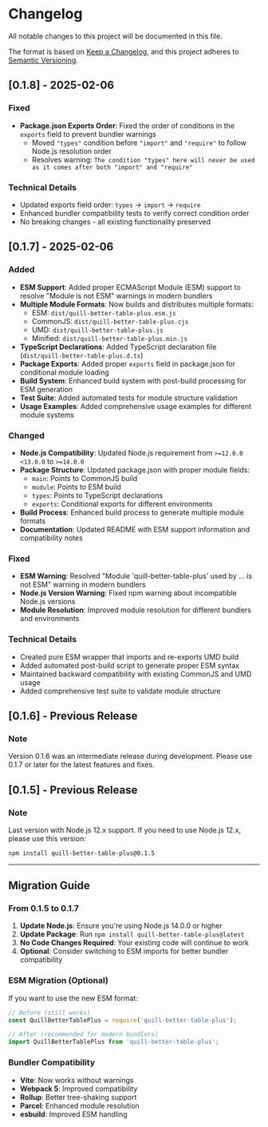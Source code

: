 # Changelog

All notable changes to this project will be documented in this file.

The format is based on [Keep a Changelog](https://keepachangelog.com/en/1.0.0/),
and this project adheres to [Semantic Versioning](https://semver.org/spec/v2.0.0.html).

## [0.1.8] - 2025-02-06

### Fixed
- **Package.json Exports Order**: Fixed the order of conditions in the `exports` field to prevent bundler warnings
  - Moved `"types"` condition before `"import"` and `"require"` to follow Node.js resolution order
  - Resolves warning: `The condition "types" here will never be used as it comes after both "import" and "require"`

### Technical Details
- Updated exports field order: `types` → `import` → `require`
- Enhanced bundler compatibility tests to verify correct condition order
- No breaking changes - all existing functionality preserved

## [0.1.7] - 2025-02-06

### Added
- **ESM Support**: Added proper ECMAScript Module (ESM) support to resolve "Module is not ESM" warnings in modern bundlers
- **Multiple Module Formats**: Now builds and distributes multiple formats:
  - ESM: `dist/quill-better-table-plus.esm.js`
  - CommonJS: `dist/quill-better-table-plus.cjs`
  - UMD: `dist/quill-better-table-plus.js`
  - Minified: `dist/quill-better-table-plus.min.js`
- **TypeScript Declarations**: Added TypeScript declaration file (`dist/quill-better-table-plus.d.ts`)
- **Package Exports**: Added proper `exports` field in package.json for conditional module loading
- **Build System**: Enhanced build system with post-build processing for ESM generation
- **Test Suite**: Added automated tests for module structure validation
- **Usage Examples**: Added comprehensive usage examples for different module systems

### Changed
- **Node.js Compatibility**: Updated Node.js requirement from `>=12.0.0 <13.0.0` to `>=14.0.0`
- **Package Structure**: Updated package.json with proper module fields:
  - `main`: Points to CommonJS build
  - `module`: Points to ESM build
  - `types`: Points to TypeScript declarations
  - `exports`: Conditional exports for different environments
- **Build Process**: Enhanced build process to generate multiple module formats
- **Documentation**: Updated README with ESM support information and compatibility notes

### Fixed
- **ESM Warning**: Resolved "Module 'quill-better-table-plus' used by ... is not ESM" warning in modern bundlers
- **Node.js Version Warning**: Fixed npm warning about incompatible Node.js versions
- **Module Resolution**: Improved module resolution for different bundlers and environments

### Technical Details
- Created pure ESM wrapper that imports and re-exports UMD build
- Added automated post-build script to generate proper ESM syntax
- Maintained backward compatibility with existing CommonJS and UMD usage
- Added comprehensive test suite to validate module structure

## [0.1.6] - Previous Release

### Note
Version 0.1.6 was an intermediate release during development. Please use 0.1.7 or later for the latest features and fixes.

## [0.1.5] - Previous Release

### Note
Last version with Node.js 12.x support. If you need to use Node.js 12.x, please use this version:
```bash
npm install quill-better-table-plus@0.1.5
```

---

## Migration Guide

### From 0.1.5 to 0.1.7

1. **Update Node.js**: Ensure you're using Node.js 14.0.0 or higher
2. **Update Package**: Run `npm install quill-better-table-plus@latest`
3. **No Code Changes Required**: Your existing code will continue to work
4. **Optional**: Consider switching to ESM imports for better bundler compatibility

### ESM Migration (Optional)

If you want to use the new ESM format:

```javascript
// Before (still works)
const QuillBetterTablePlus = require('quill-better-table-plus');

// After (recommended for modern bundlers)
import QuillBetterTablePlus from 'quill-better-table-plus';
```

### Bundler Compatibility

- **Vite**: Now works without warnings
- **Webpack 5**: Improved compatibility
- **Rollup**: Better tree-shaking support
- **Parcel**: Enhanced module resolution
- **esbuild**: Improved ESM handling
